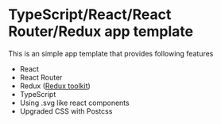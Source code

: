 # TypeScript/React/React Router/Redux app template

This is an simple app template that provides following features
* React
* React Router
* Redux ([Redux toolkit](https://redux-toolkit.js.org/))
* TypeScript
* Using .svg like react components
* Upgraded CSS with Postcss
